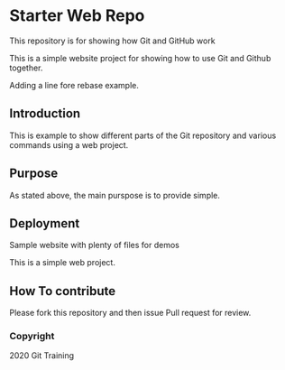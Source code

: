 # Starter Web Repo

This repository is for showing how Git and GitHub work

This is a simple website project for
showing how to use Git and Github together.

Adding a line fore rebase example.

## Introduction

This is example to show different parts
of the Git repository and various commands
using a web project.

## Purpose

As stated above, the main purspose is to provide
simple.

## Deployment

Sample website with plenty of files for demos

This is a simple web project.

## How To contribute

Please fork this repository and then issue Pull request for review.

### Copyright

2020 Git Training


